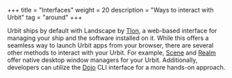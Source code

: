 +++
title = "Interfaces"
weight = 20
description = "Ways to interact with Urbit"
tag = "around"
+++

Urbit ships by default with Landscape by [Tlon](https://tlon.io), a web-based interface for managing your ship and the software installed on it. While this offers a seamless way to launch Urbit apps from your browser, there are several other methods to interact with your Urbit. For example, [Scene](https://tirrel.io/scene/index.html) and [Realm](https://www.holium.com/) offer native desktop window managers for your Urbit. Additionally, developers can utilize the [Dojo](https://developers.urbit.org/overview/dojo) CLI interface for a more hands-on approach.

